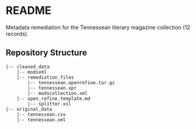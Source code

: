 # README
Metadata remediation for the Tennessean literary magazine collection (12 records).

## Repository Structure

```
|-- cleaned_data
    |-- modsxml
    |-- remediation_files
        |-- tennessean.openrefine.tar.gz
        |-- tennessean.xpr
        |-- modscollection.xml
	|-- open_refine_template.md
        |-- splitter.xsl
|-- original_data
    |-- tennessean.csv
    |-- tennessean.xml
